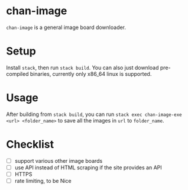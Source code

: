 # chan-image

`chan-image` is a general image board downloader.

# Setup

Install `stack`, then run `stack build`. You can also just download
pre-compiled binaries, currently only x86_64 linux is supported.

# Usage

After building from `stack build`, you can run `stack exec chan-image-exe <url> <folder_name>`
to save all the images in `url` to `folder_name`.

# Checklist

- [ ] support various other image boards
- [ ] use API instead of HTML scraping if the site provides an API
- [ ] HTTPS
- [ ] rate limiting, to be Nice
